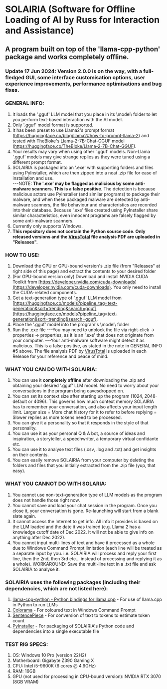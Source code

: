 # SOLAIRIA (Software for Offline Loading of AI by Russ for Interaction and Assistance)
## A program built on top of the 'llama-cpp-python' package and works completely offline.
### Update 17 Jun 2024: Version 2.0.0 is on the way, with a full-fledged GUI, some interface customisation options, user experience improvements, performance optimisations and bug fixes.

### GENERAL INFO:
1) It loads the '.gguf' LLM model that you place in its \model\ folder to let you perform text-based interaction with the AI model.
2) Only '.gguf' model format is supported.
3) It has been preset to use Llama2's prompt format (https://huggingface.co/blog/llama2#how-to-prompt-llama-2) and tested with TheBloke's Llama-2-7B-Chat-GGUF model (https://huggingface.co/TheBloke/Llama-2-7B-Chat-GGUF).
4) Your results may vary when using other '.gguf' models. Non-Llama '.gguf' models may give strange replies as they were tuned using a different prompt format.
5) SOLAIRIA is packaged into an '.exe' with supporting folders and files using PyInstaller, which are then zipped into a neat .zip file for ease of installation and use.<br>
---NOTE: **The '.exe' may be flagged as malicious by some anti-malware scanners. This is a false positive**. The detection is because malicious actors use PyInstaller (and similar programs) to package their malware, and when these packaged malware are detected by anti-malware scanners, the file behaviour and characteristics are recorded into their database. Because '.exe' files created using PyInstaller share similar characteristics, even innocent programs are falsely flagged by some anti-malware scanners.
6) Currently only supports Windows.
7) **This repository does not contain the Python source code. Only released versions and the [VirusTotal](https://www.virustotal.com) file analysis PDF are uploaded in "Releases".**

### HOW TO USE:
1) Download the CPU or GPU-bound version's .zip file (from "Releases" at right side of this page) and extract the contents to your desired folder
2) (For GPU-bound version only) Download and install NVIDIA CUDA Toolkit from [https://developer.nvidia.com/cuda-downloads](https://developer.nvidia.com/cuda-downloads). You only need to install the CUDA-related components.
3) Get a text-generation type of '.gguf' LLM model from [https://huggingface.co/models?pipeline_tag=text-generation&sort=trending&search=gguf](https://huggingface.co/models?pipeline_tag=text-generation&sort=trending&search=gguf).
4) Place the '.gguf' model into the program's \model\ folder
5) Run the .exe file
---You may need to unblock the file via right-click -> properties -> properties, as it is an '.exe' that does not originate from your computer.
---Your anti-malware software might detect it as malicious. This is a false positive, as stated in the note in GENERAL INFO #5 above. The file analysis PDF by [VirusTotal](https://www.virustotal.com) is uploaded in each Release for your reference and peace of mind.

### WHAT YOU CAN DO WITH SOLAIRIA:
1) You can use it **completely offline** after downloading the .zip and obtaining your desired '.gguf' LLM model. No need to worry about your conversations in the program being eavesdropped on.
2) You can set its context size after starting up the program (1024, 2048-default or 4096). This governs how much context memory SOLAIRIA has to remember your conversation, and also affects your input length limit. Larger size = More chat history for it to refer to before replying = Slower replies as more tokens need to be processed.
3) You can give it a personality so that it responds in the style of that personality.
4) You can use it as your personal Q & A bot, a source of ideas and inspiration, a storyteller, a speechwriter, a temporary virtual confidante etc.
5) You can use it to analyse text files (.csv, .log and .txt) and get insights on their contents.
6) You can easily remove SOLAIRIA from your computer by deleting the folders and files that you initially extracted from the .zip file (yup, that easy).

### WHAT YOU CANNOT DO WITH SOLARIA:
1) You cannot use non-text-generation type of LLM models as the program does not handle those right now.
2) You cannot save and load your chat session in the program. Once you close it, your conversation is gone. Re-launching will start from a blank slate again.
3) It cannot access the Internet to get info. All info it provides is based on the LLM loaded and the date it was trained (e.g. Llama 2 has a knowledge cutoff date of Dec 2022. It will not be able to give info on anything after Dec 2022).
4) You cannot input multi-lines of text and have it processed as a whole due to Windows Command Prompt limitation (each line will be treated as a separate input by you. i.e. SOLAIRIA will process and reply your first line, then the 2nd, then 3rd etc... instead of processing and replying it as a whole). WORKAROUND: Save the multi-line text in a .txt file and ask SOLAIRIA to analyse it.

### SOLAIRIA uses the following packages (including their dependencies, which are not listed here):
1) [llama-cpp-python - Python bindings for llama.cpp](https://github.com/abetlen/llama-cpp-python) - For use of llama.cpp in Python to run LLMs
2) [Colorama](https://github.com/tartley/colorama) - For coloured text in Windows Command Prompt
3) [SentencePiece](https://github.com/google/sentencepiece) - For conversion of text to tokens to estimate token count
4) [PyInstaller](https://github.com/pyinstaller/pyinstaller) - For packaging of SOLAIRIA's Python code and dependencies into a single executable file

### TEST RIG SPECS:
1) OS: Windows 10 Pro (version 22H2)
2) Motherboard: Gigabyte Z390 Gaming X
3) CPU: Intel i5-9600K (6 cores @ 4.9GHz)
4) RAM: 16GB
5) GPU (not used for processing in CPU-bound version): NVIDIA RTX 3070 (8GB VRAM)
